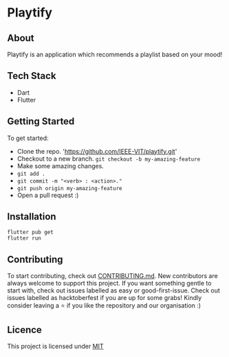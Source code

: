 # Playtify

## About

Playtify is an application which recommends a playlist based on your mood!

## Tech Stack

- Dart
- Flutter

## Getting Started

To get started:

- Clone the repo.
  'https://github.com/IEEE-VIT/playtify.git'
- Checkout to a new branch.
  `git checkout -b my-amazing-feature`
- Make some amazing changes.
- `git add .`
- `git commit -m "<verb> : <action>."`
- `git push origin my-amazing-feature`
- Open a pull request :)

## Installation

```shell
flutter pub get
flutter run
```

## Contributing

To start contributing, check out [CONTRIBUTING.md](https://github.com/IEEE-VIT/playtify/blob/main/CONTRIBUTING.md). New contributors are always welcome to support this project. If you want something gentle to start with, check out issues labelled as easy or good-first-issue. Check out issues labelled as hacktoberfest if you are up for some grabs! Kindly consider leaving a ⭐ if you like the repository and our organisation :)

## Licence ##  
This project is licensed under [MIT](https://github.com/IEEE-VIT/playtify/blob/main/LICENSE.md)
